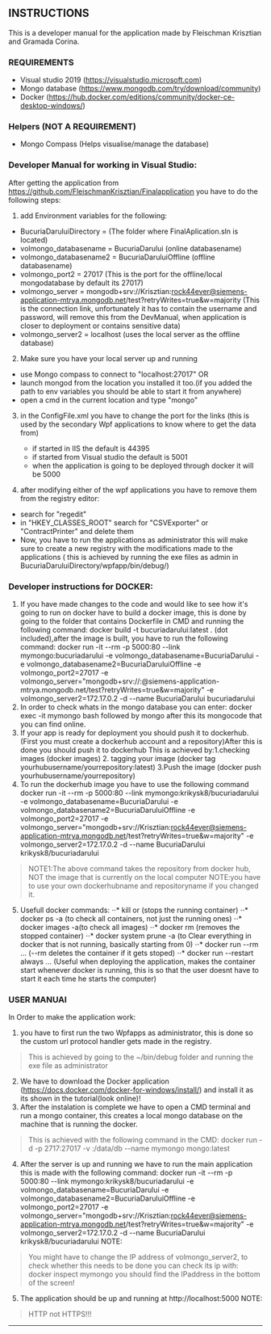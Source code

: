 ## INSTRUCTIONS

This is a developer manual for the application made by Fleischman Krisztian and Gramada Corina.

### REQUIREMENTS
- Visual studio 2019 (https://visualstudio.microsoft.com)
- Mongo database (https://www.mongodb.com/try/download/community)
- Docker (https://hub.docker.com/editions/community/docker-ce-desktop-windows/)

### Helpers (NOT A REQUIREMENT)
 - Mongo Compass (Helps visualise/manage the database)

### Developer Manual for working in Visual Studio:
After getting the application from https://github.com/FleischmanKrisztian/Finalapplication you have to do the following steps:
1. add Environment variables for the following:
- BucuriaDaruluiDirectory  =  (The folder where FinalAplication.sln is located)
- volmongo_databasename  =  BucuriaDarului  (online databasename)
- volmongo_databasename2  = BucuriaDaruluiOffline   (offline databasename)
- volmongo_port2 = 27017 (This is the port for the offline/local mongodatabase by default its 27017)
- volmongo_server  =  mongodb+srv://Krisztian:rock44ever@siemens-application-mtrya.mongodb.net/test?retryWrites=true&w=majority   (This is the connection link, unfortunately it has to contain the username and password, will remove this from the DevManual, when application is closer to deployment or contains sensitive data)
- volmongo_server2  =  localhost (uses the local server as the offline database)

2. Make sure you have your local server up and running
- use Mongo compass to connect to "localhost:27017"
OR
- launch mongod from the location you installed it too.(if you added the path to env variables you should be able to start it from anywhere)
- open a cmd in the current location and type "mongo"


3. in the ConfigFile.xml you have to change the port for the links (this is used by the secondary Wpf applications to know where to get the data from)
    - if started in IIS the default is 44395
    - if started from Visual studio the default is 5001
    - when the application is going to be deployed through docker it will be 5000

4. after modifying either of the wpf applications you have to remove them from the registry editor:
- search for "regedit"
- in "HKEY_CLASSES_ROOT" search for "CSVExporter" or "ContractPrinter" and delete them
- Now, you have to run the applications as administrator this will make sure to create a new registry with the modifications made to the applications ( this is achieved by running the exe files as admin in BucuriaDaruluiDirectory/wpfapp/bin/debug/)

### Developer instructions for DOCKER:
1. If you have made changes to the code and would like to see how it's going to run on docker have to build a docker image, this is done by going to the folder that contains Dockerfile in CMD and running the following command: docker build -t bucuriadarului:latest .  (dot included),after the image is built, you have to run the following command: docker run -it --rm -p 5000:80 --link mymongo:bucuriadarului -e volmongo_databasename=BucuriaDarului -e volmongo_databasename2=BucuriaDaruluiOffline -e volmongo_port2=27017 -e volmongo_server="mongodb+srv://<username>:<password>@siemens-application-mtrya.mongodb.net/test?retryWrites=true&w=majority" -e volmongo_server2=172.17.0.2 -d --name BucuriaDarului bucuriadarului
2. In order to check whats in the mongo database you can enter: docker exec -it mymongo bash   followed by mongo    after this its mongocode that you can find online.
3. If your app is ready for deployment you should push it to dockerhub.(First you must create a dockerhub account and a repository)After this is done you should push it to dockerhub This is achieved by:1.checking images (docker images)   2. tagging your image (docker tag <IDOFIMAGE> yourhubusername/yourrepository:latest) 3.Push the image (docker push yourhubusername/yourrepository)
4. To run the dockerhub image you have to use the following command docker run -it --rm -p 5000:80 --link mymongo:krikysk8/bucuriadarului -e volmongo_databasename=BucuriaDarului -e volmongo_databasename2=BucuriaDaruluiOffline -e volmongo_port2=27017 -e volmongo_server="mongodb+srv://Krisztian:rock44ever@siemens-application-mtrya.mongodb.net/test?retryWrites=true&w=majority" -e volmongo_server2=172.17.0.2 -d --name BucuriaDarului krikysk8/bucuriadarului
>  NOTE1:The above command takes the repository from docker hub, NOT the image that is currently on the local computer
>  NOTE:you have to use your own dockerhubname and repositoryname if you changed it.
5. Usefull docker commands:
⋅⋅* kill <id> or <name> (stops the running container)
⋅⋅* docker ps -a (to check all containers, not just the running ones)
⋅⋅* docker images -a(to check all images)
⋅⋅* docker rm <id> (removes the stopped container)
⋅⋅* docker system prune -a (to Clear everything in docker that is not running, basically starting from 0)
⋅⋅* docker run --rm ... (--rm deletes the container if it gets stoped)
⋅⋅* docker run --restart always ... (Useful when deploying the application, makes the container start whenever docker is running, this is so that the user doesnt have to start it each time he starts the computer) 


### USER MANUAl
In Order to make the application work:
1. you have to first run the two Wpfapps as administrator, this is done so the custom url protocol handler gets made in the registry.
>This is achieved by going to the ~/bin/debug folder and running the exe file as administrator
2. We have to download the Docker application (https://docs.docker.com/docker-for-windows/install/) and install it as its shown in the tutorial(look online)!
3. After the instalation is complete we have to open a CMD terminal and run a mongo container, this creates a local mongo database on the machine that is running the docker. 
>This is achieved with the following command in the CMD: docker run -d -p 2717:27017 -v :/data/db --name mymongo mongo:latest
4. After the server is up and running we have to run the main application this is made with the following command: docker run -it --rm -p 5000:80 --link mymongo:krikysk8/bucuriadarului -e volmongo_databasename=BucuriaDarului -e volmongo_databasename2=BucuriaDaruluiOffline -e volmongo_port2=27017 -e volmongo_server="mongodb+srv://Krisztian:rock44ever@siemens-application-mtrya.mongodb.net/test?retryWrites=true&w=majority" -e volmongo_server2=172.17.0.2 -d --name BucuriaDarului krikysk8/bucuriadarului
NOTE:
>You might have to change the IP address of volmongo_server2, to check whether this needs to be done you can check its ip with: docker inspect mymongo                 you should find the IPaddress in the bottom of the screen!
5. The application should be up and running at http://localhost:5000
NOTE:
> HTTP not HTTPS!!!

***
